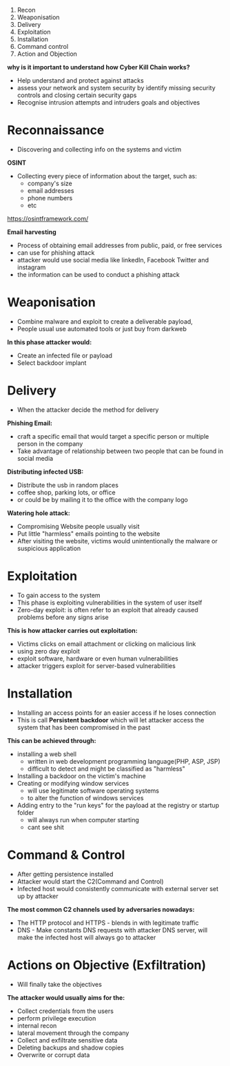 
1. Recon
2. Weaponisation
3. Delivery
4. Exploitation
5. Installation
6. Command control
7. Action and Objection

**why is it important to understand how Cyber Kill Chain works?**
- Help understand and protect against attacks
- assess your network and system security by identify missing security controls and closing certain security gaps
- Recognise intrusion attempts and intruders goals and objectives

# Reconnaissance

- Discovering and collecting info on the systems and victim

**OSINT**
- Collecting every piece of information about the target, such as:
	- company's size
	- email addresses
	- phone numbers
	- etc

https://osintframework.com/

**Email harvesting**
- Process of obtaining email addresses from public, paid, or free services
- can use for phishing attack
- attacker would use social media like linkedIn, Facebook Twitter and instagram
- the information can be used to conduct a phishing attack

# Weaponisation

- Combine malware and exploit to create a deliverable payload, 
- People usual use automated tools or just buy from darkweb

**In this phase attacker would:**
- Create an infected file or payload 
- Select backdoor implant

# Delivery

- When the attacker decide the method for delivery

**Phishing Email:**
- craft a specific email that would target a specific person or multiple person in the company
- Take advantage of relationship between two people that can be found in social media

**Distributing infected USB:**
- Distribute the usb in random places
- coffee shop, parking lots, or office
- or could be by mailing it to the office with the company logo

**Watering hole attack:**
- Compromising Website people usually visit
- Put little "harmless" emails pointing to the website
- After visiting the website, victims would unintentionally the malware or suspicious application

# Exploitation

- To gain access to the system
- This phase is exploiting vulnerabilities in the system of user itself
- Zero-day exploit: is often refer to an exploit that already caused problems before any signs arise

**This is how attacker carries out exploitation:**
- Victims clicks on email attachment or clicking on malicious link
- using zero day exploit
- exploit software, hardware or even human vulnerabilities
- attacker triggers exploit for server-based vulnerabilities

# Installation

- Installing an access points for an easier access if he loses connection 
- This is call **Persistent backdoor** which will let attacker access the system that has been compromised in the past

**This can be achieved through:**
- installing a web shell
	- written in web development programming language(PHP, ASP, JSP)
	- difficult to detect and might be classified as "harmless"
- Installing a backdoor on the victim's machine
- Creating or modifying window services
	- will use legitimate software operating systems
	- to alter the function of windows services
- Adding entry to the "run keys" for the payload at the registry or startup folder
	- will always run when computer starting
	- cant see shit

# Command & Control

- After getting persistence installed
- Attacker would start the C2(Command and Control)
- Infected host would consistently communicate with external server set up by attacker

**The most common C2 channels used by adversaries nowadays:**
- The HTTP protocol and HTTPS - blends in with legitimate traffic
- DNS - Make constants DNS requests with attacker DNS server, will make the infected host will always go to attacker

# Actions on Objective (Exfiltration)

- Will finally take the objectives

**The attacker would usually aims for the:**
- Collect credentials from the users
- perform privilege execution
- internal recon
- lateral movement through the company
- Collect and exfiltrate sensitive data
- Deleting backups and shadow copies
- Overwrite or corrupt data